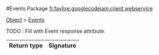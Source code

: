 #Events
Package [fr.faylixe.googlecodejam.client.webservice](nullfr/faylixe/googlecodejam/client/webservice)

[Object]() > [Events]()

TODO : Fill with Event response attribute.


Return type | Signature
--- | ---:
